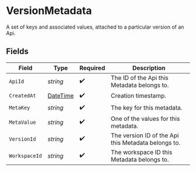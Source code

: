 # VersionMetadata

A set of keys and associated values, attached to a particular version of an Api.


## Fields

| Field                                                                                 | Type                                                                                  | Required                                                                              | Description                                                                           |
| ------------------------------------------------------------------------------------- | ------------------------------------------------------------------------------------- | ------------------------------------------------------------------------------------- | ------------------------------------------------------------------------------------- |
| `ApiId`                                                                               | *string*                                                                              | :heavy_check_mark:                                                                    | The ID of the Api this Metadata belongs to.                                           |
| `CreatedAt`                                                                           | [DateTime](https://learn.microsoft.com/en-us/dotnet/api/system.datetime?view=net-5.0) | :heavy_check_mark:                                                                    | Creation timestamp.                                                                   |
| `MetaKey`                                                                             | *string*                                                                              | :heavy_check_mark:                                                                    | The key for this metadata.                                                            |
| `MetaValue`                                                                           | *string*                                                                              | :heavy_check_mark:                                                                    | One of the values for this metadata.                                                  |
| `VersionId`                                                                           | *string*                                                                              | :heavy_check_mark:                                                                    | The version ID of the Api this Metadata belongs to.                                   |
| `WorkspaceId`                                                                         | *string*                                                                              | :heavy_check_mark:                                                                    | The workspace ID this Metadata belongs to.                                            |